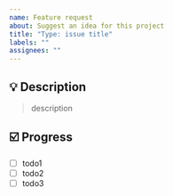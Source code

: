 ```yaml
---
name: Feature request
about: Suggest an idea for this project
title: "Type: issue title"
labels: ""
assignees: ""
---
```

## 💡 Description

> description 

## ☑️ Progress

- [ ] todo1
- [ ] todo2
- [ ] todo3